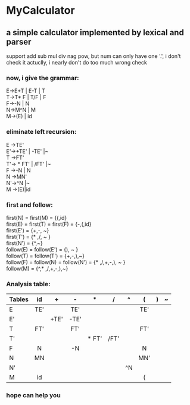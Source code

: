   
# MyCalculator
## a simple calculator implemented by lexical and parser

support add sub mul div nag pow, but num can only have one '.', i don't check it
actuclly, i nearly don't do too much wrong check


### now, i give the grammar:</br>
E->E+T | E-T | T</br>
T->T* F | T/F | F</br>
F->-N | N</br>
N->M^N | M</br>
M->(E) | id</br>

### eliminate left recursion:</br>
E ->TE' </br>
E'->+TE' | -TE' |~ </br>
T ->FT' </br>
T'-> * FT' | /FT' |~ </br>
F ->-N | N </br>
N ->MN' </br>
N'->^N |~ </br>
M ->(E)|id </br>

### first and follow:</br>
first(N) = first(M) = {(,id}</br>
first(E) = first(T) = first(F) = {-,(,id}</br>
first(E') = {+,-, ~}</br>
first(T') = {* ,/, ~ }</br>
first(N') = {^,~}</br>
follow(E) = follow(E') = {), ~ }</br>
follow(T) = follow(T') = {+,-,),~}</br>
follow(F) = follow(N) = follow(N') = {* ,/,+,-,), ~ }</br>
follow(M) = {^,* ,/,+,-,),~}</br>

### Analysis table:</br>
|Tables    |id    |+    |-    |*    |/    |^    |(    |)    |~    |
|----------|:----:|:---:|:---:|:---:|:---:|:---:|:---:|:---:|:---:|
|E         |TE'   |     |TE'  |     |     |     |TE'  |     |     |
|E'        |      |+TE' |-TE' |     |     |     |     |     |     |
|T         |FT'   |     |FT'  |     |     |     |FT'  |     |     |
|T'        |      |     |     |* FT'|/FT' |     |     |     |     |
|F         |N     |     |-N   |     |     |     |N    |     |     |
|N         |MN    |     |     |     |     |     |MN'  |     |     |
|N'        |      |     |     |     |     |^N   |     |     |     |
|M         |id    |     |     |     |     |     |(    |     |     |

### hope can help you
